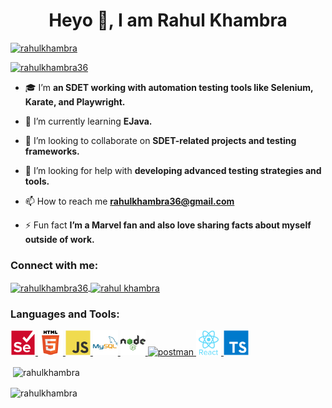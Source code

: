 <h1 align="center">Heyo 👋, I am Rahul Khambra</h1>
<p align="left"> 
  <a href="https://github.com/ryo-ma/github-profile-trophy">
    <img src="https://github-profile-trophy.vercel.app/?username=rahulkhambra" alt="rahulkhambra" />
  </a> 
</p>

<p align="left"> 
  <a href="https://x.com/KhambraRahul001" target="blank">
    <img src="https://img.shields.io/twitter/follow/rahulkhambra36?logo=twitter&style=for-the-badge" alt="rahulkhambra36" />
  </a> 
</p>

- 🎓 I’m **an SDET working with automation testing tools like Selenium, Karate, and Playwright.**

- 🌱 I’m currently learning **EJava.**

- 👯 I’m looking to collaborate on **SDET-related projects and testing frameworks.**

- 🤝 I’m looking for help with **developing advanced testing strategies and tools.**

- 📫 How to reach me **rahulkhambra36@gmail.com**

- ⚡ Fun fact **I’m a Marvel fan and also love sharing facts about myself outside of work.**

<h3 align="left">Connect with me:</h3>
<p align="left">
  <a href="https://twitter.com/rahulkhambra36" target="blank">
    <img align="center" src="https://raw.githubusercontent.com/rahuldkjain/github-profile-readme-generator/master/src/images/icons/Social/twitter.svg" alt="rahulkhambra36" height="30" width="40" />
  </a>
  <a href="https://linkedin.com/in/rahulkhambra" target="blank">
    <img align="center" src="https://raw.githubusercontent.com/rahuldkjain/github-profile-readme-generator/master/src/images/icons/Social/linked-in-alt.svg" alt="rahul khambra" height="30" width="40" />
  </a>
</p>

<h3 align="left">Languages and Tools:</h3>
<p align="left"> 
  <a href="https://www.selenium.dev/" target="_blank" rel="noreferrer"> 
    <img src="https://raw.githubusercontent.com/devicons/devicon/master/icons/selenium/selenium-original.svg" alt="selenium" width="40" height="40"/> 
  </a> 
  <a href="https://www.w3.org/html/" target="_blank" rel="noreferrer"> 
    <img src="https://raw.githubusercontent.com/devicons/devicon/master/icons/html5/html5-original-wordmark.svg" alt="html5" width="40" height="40"/> 
  </a> 
  <a href="https://developer.mozilla.org/en-US/docs/Web/JavaScript" target="_blank" rel="noreferrer"> 
    <img src="https://raw.githubusercontent.com/devicons/devicon/master/icons/javascript/javascript-original.svg" alt="javascript" width="40" height="40"/> 
  </a> 
  <a href="https://www.mysql.com/" target="_blank" rel="noreferrer"> 
    <img src="https://raw.githubusercontent.com/devicons/devicon/master/icons/mysql/mysql-original-wordmark.svg" alt="mysql" width="40" height="40"/> 
  </a> 
  <a href="https://nodejs.org" target="_blank" rel="noreferrer"> 
    <img src="https://raw.githubusercontent.com/devicons/devicon/master/icons/nodejs/nodejs-original-wordmark.svg" alt="nodejs" width="40" height="40"/> 
  </a> 
  <a href="https://postman.com" target="_blank" rel="noreferrer"> 
    <img src="https://www.vectorlogo.zone/logos/getpostman/getpostman-icon.svg" alt="postman" width="40" height="40"/> 
  </a> 
  <a href="https://reactjs.org/" target="_blank" rel="noreferrer"> 
    <img src="https://raw.githubusercontent.com/devicons/devicon/master/icons/react/react-original-wordmark.svg" alt="react" width="40" height="40"/> 
  </a> 
  <a href="https://www.typescriptlang.org/" target="_blank" rel="noreferrer"> 
    <img src="https://raw.githubusercontent.com/devicons/devicon/master/icons/typescript/typescript-original.svg" alt="typescript" width="40" height="40"/> 
  </a> 
</p>

<p>&nbsp;<img align="center" src="https://github-readme-stats.vercel.app/api?username=rahulkhambra&show_icons=true&locale=en" alt="rahulkhambra" /></p>

<p><img align="center" src="https://github-readme-streak-stats.herokuapp.com/?user=rahulkhambra&" alt="rahulkhambra" /></p>
